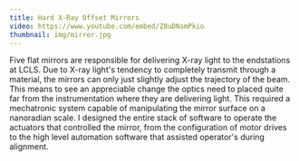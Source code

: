 ```yaml
---
title: Hard X-Ray Offset Mirrors
video: https://www.youtube.com/embed/Z8uDNsmPkio
thumbnail: img/mirror.jpg
---
```

Five flat mirrors are responsible for delivering X-ray light to the endstations
at LCLS. Due to X-ray light's tendency to completely transmit through a
material, the mirrors can only just slightly adjust the trajectory of the beam.
This means to see an appreciable change the optics need to placed quite far
from the instrumentation where they are delivering light. This required a
mechatronic system capable of manipulating the mirror surface on a nanoradian
scale. I designed the entire stack of software to operate the actuators that
controlled the mirror, from the configuration of motor drives to the high level
automation software that assisted operator's during alignment. 
